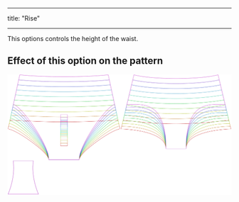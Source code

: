 ***

title: "Rise"

***

This options controls the height of the waist.

## Effect of this option on the pattern

![This image shows the effect of this option by superimposing several variants that have a different value for this option](ursula_rise_sample.svg "Effect of this option on the pattern")
